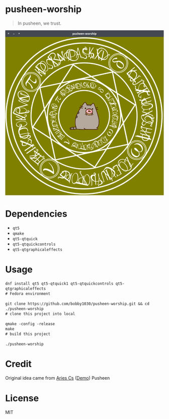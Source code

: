 # pusheen-worship
> In pusheen, we trust.

![](./screenshot.png)

# Dependencies
* `qt5`
* `qmake`
* `qt5-qtquick`
* `qt5-qtquickcontrols`
* `qt5-qtgraphicaleffects`

# Usage
```shell
dnf install qt5 qt5-qtquick1 qt5-qtquickcontrols qt5-qtgraphicaleffects
# Fedora environment

git clone https://github.com/bobby1030/pusheen-worship.git && cd ./pusheen-worship
# clone this project into local

qmake -config -release
make
# build this project

./pusheen-worship
```

# Credit
Original idea came from [Aries Cs](https://github.com/Aries0d0f/PusheenCanvas-html5) ([Demo](http://aries0d0f.com.tw/Pusheen/))
Pusheen 

# License
MIT